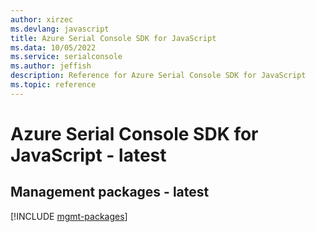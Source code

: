 ```yaml
---
author: xirzec
ms.devlang: javascript
title: Azure Serial Console SDK for JavaScript
ms.data: 10/05/2022
ms.service: serialconsole
ms.author: jeffish
description: Reference for Azure Serial Console SDK for JavaScript
ms.topic: reference
---
```

# Azure Serial Console SDK for JavaScript - latest

## Management packages - latest
[!INCLUDE [mgmt-packages](serial-console-mgmt-index.md)]
